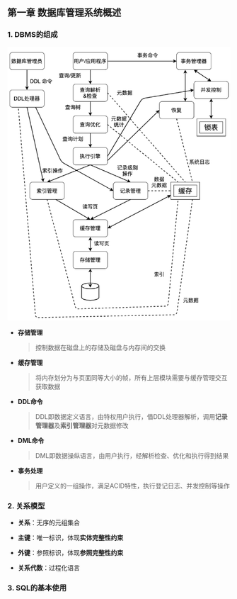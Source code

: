 ## 第一章 数据库管理系统概述

### 1. DBMS的组成

![](./imgs/1-1.png)

- **存储管理**

  > 控制数据在磁盘上的存储及磁盘与内存间的交换

- **缓存管理**

  > 将内存划分为与页面同等大小的帧，所有上层模块需要与缓存管理交互获取数据

- **DDL命令**

  > DDL即数据定义语言，由特权用户执行，借DDL处理器解析，调用**记录管理器**及**索引管理器**对元数据修改

- **DML命令**

  > DML即数据操纵语言，由用户执行，经解析检查、优化和执行得到结果

- **事务处理**

  > 用户定义的一组操作，满足ACID特性，执行登记日志、并发控制等操作

### 2. 关系模型

- **关系**：无序的元组集合

- **主键**：唯一标识，体现**实体完整性约束**
- **外键**：参照标识，体现**参照完整性约束**

- **关系代数**：过程化语言

### 3. SQL的基本使用

